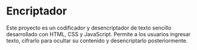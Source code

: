 # Encriptador
Este proyecto es un codificador y desencriptador de texto sencillo desarrollado con HTML, CSS y JavaScript. 
Permite a los usuarios ingresar texto, cifrarlo para ocultar su contenido y desencriptarlo posteriormente.
